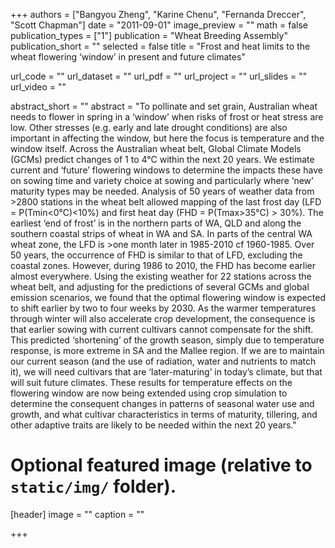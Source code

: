 +++
authors = ["Bangyou Zheng", "Karine Chenu", "Fernanda Dreccer", "Scott Chapman"]
date = "2011-09-01"
image_preview = ""
math = false
publication_types = ["1"]
publication = "Wheat Breeding Assembly"
publication_short = ""
selected = false
title = "Frost and heat limits to the wheat flowering ‘window’ in present and future climates"

url_code = ""
url_dataset = ""
url_pdf = ""
url_project = ""
url_slides = ""
url_video = ""

abstract_short = ""
abstract = "To pollinate and set grain, Australian wheat needs to flower in spring in a ‘window’ when risks of frost or heat stress are low. Other stresses (e.g. early and late drought conditions) are also important in affecting the window, but here the focus is temperature and the window itself. Across the Australian wheat belt, Global Climate Models (GCMs) predict changes of 1 to 4°C within the next 20 years. We estimate current and ‘future’ flowering windows to determine the impacts these have on sowing time and variety choice at sowing and particularly where ‘new’ maturity types may be needed. Analysis of 50 years of weather data from >2800 stations in the wheat belt allowed mapping of the last frost day (LFD = P(Tmin<0°C)<10%) and first heat day (FHD = P(Tmax>35°C) > 30%). The earliest ‘end of frost’ is in the northern parts of WA, QLD and along the southern coastal strips of wheat in WA and SA. In parts of the central WA wheat zone, the LFD is >one month later in 1985-2010 cf 1960-1985. Over 50 years, the occurrence of FHD is similar to that of LFD, excluding the coastal zones. However, during 1986 to 2010, the FHD has become earlier almost everywhere. Using the existing weather for 22 stations across the wheat belt, and adjusting for the predictions of several GCMs and global emission scenarios, we found that the optimal flowering window is expected to shift earlier by two to four weeks by 2030. As the warmer temperatures through winter will also accelerate crop development, the consequence is that earlier sowing with current cultivars cannot compensate for the shift. This predicted ‘shortening’ of the growth season, simply due to temperature response, is more extreme in SA and the Mallee region. If we are to maintain our current season (and the use of radiation, water and nutrients to match it), we will need cultivars that are ‘later-maturing’ in today’s climate, but that will suit future climates. These results for temperature effects on the flowering window are now being extended using crop simulation to determine the consequent changes in patterns of seasonal water use and growth, and what cultivar characteristics in terms of maturity, tillering, and other adaptive traits are likely to be needed within the next 20 years."


# Optional featured image (relative to `static/img/` folder).
[header]
image = ""
caption = ""

+++
